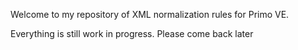 Welcome to my repository of XML normalization rules for Primo VE.

Everything is still work in progress. Please come back later

